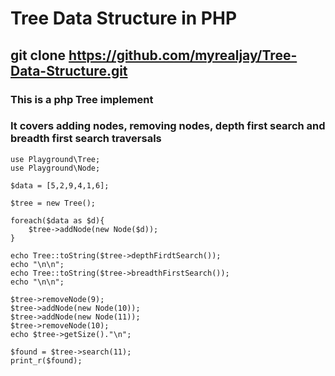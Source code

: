 # Tree Data Structure in PHP

## git clone https://github.com/myrealjay/Tree-Data-Structure.git

### This is a php Tree implement
### It covers adding nodes, removing nodes, depth first search and breadth first search traversals

```
use Playground\Tree;
use Playground\Node;

$data = [5,2,9,4,1,6];

$tree = new Tree();

foreach($data as $d){
    $tree->addNode(new Node($d));
}

echo Tree::toString($tree->depthFirdtSearch());
echo "\n\n";
echo Tree::toString($tree->breadthFirstSearch());
echo "\n\n";

$tree->removeNode(9);
$tree->addNode(new Node(10));
$tree->addNode(new Node(11));
$tree->removeNode(10);
echo $tree->getSize()."\n";

$found = $tree->search(11);
print_r($found);
```
